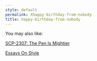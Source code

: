 ```yaml
---
style: default
permalink: Xhappy-birthday-from-nobody
title: happy-birthday-from-nobody
---
```

You may also like:

[SCP-2307: The Pen Is Mightier](http://scp-wiki.net/scp-2307)

[Essays On Style](http://scp-wiki.net/essays-on-style)
